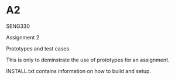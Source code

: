 # A2
SENG330

Assignment 2

Prototypes and test cases

This is only to deminstrate the use of prototypes for an assignment.

INSTALL.txt contains information on how to build and setup.